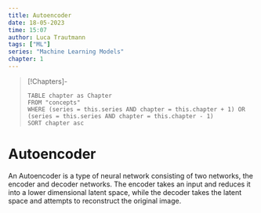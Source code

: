 ```yaml
---
title: Autoencoder
date: 18-05-2023
time: 15:07
author: Luca Trautmann
tags: ["ML"]
series: "Machine Learning Models"
chapter: 1
---
```


> [!Chapters]-
> ```dataview
> TABLE chapter as Chapter
> FROM "concepts"
> WHERE (series = this.series AND chapter = this.chapter + 1) OR (series = this.series AND chapter = this.chapter - 1)
> SORT chapter asc
> ```


# Autoencoder
An Autoencoder is a type of neural network consisting of two networks, the encoder and decoder networks. The encoder takes an input and reduces it into a lower dimensional latent space, while the decoder takes the latent space and attempts to reconstruct the original image. 



